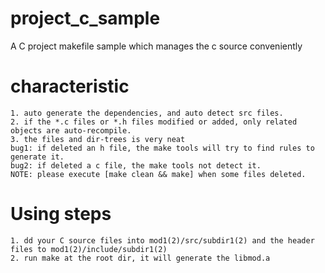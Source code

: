 # project_c_sample
A C project makefile sample which manages the c source conveniently
# characteristic
````
1. auto generate the dependencies, and auto detect src files.
2. if the *.c files or *.h files modified or added, only related objects are auto-recompile.
3. the files and dir-trees is very neat 
bug1: if deleted an h file, the make tools will try to find rules to generate it.
bug2: if deleted a c file, the make tools not detect it.
NOTE: please execute [make clean && make] when some files deleted.
````

# Using steps
````
1. dd your C source files into mod1(2)/src/subdir1(2) and the header files to mod1(2)/include/subdir1(2)
2. run make at the root dir, it will generate the libmod.a
````

